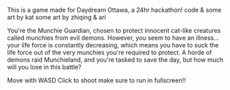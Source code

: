 This is a game made for Daydream Ottawa, a 24hr hackathon!
code & some art by kat
some art by zhiqing & ari

You're the Munchie Guardian, chosen to protect innocent cat-like creatures called munchies from evil demons. However, you seem to have an illness... your life force is constantly decreasing, which means you have to suck the life force out of the very munchies you're required to protect. A horde of demons raid Munchieland, and you're tasked to save the day, but how much will you lose in this battle?

Move with WASD
Click to shoot
make sure to run in fullscreen!!
